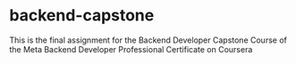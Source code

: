 # backend-capstone
This is the final assignment for the Backend Developer Capstone Course of the Meta Backend Developer Professional Certificate on Coursera
